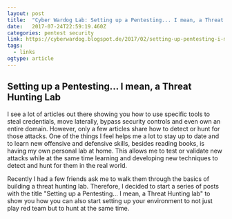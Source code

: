 ```yaml
---
layout: post 
title:  "Cyber Wardog Lab: Setting up a Pentesting... I mean, a Threat Hunting Lab" 
date:   2017-07-24T22:59:19.460Z 
categories: pentest security
link: https://cyberwardog.blogspot.de/2017/02/setting-up-pentesting-i-mean-threat.html 
tags:
  - links
ogtype: article 
---
```


## Setting up a Pentesting... I mean, a Threat Hunting Lab

I see a lot of articles out there showing you how to use specific tools to steal credentials, move laterally, bypass security controls and even own an entire domain. However, only a few articles share how to detect or hunt for those attacks. One of the things I feel helps me a lot to stay up to date and to learn new offensive and defensive skills, besides reading books, is having my own personal lab at home. This allows me to test or validate new attacks while at the same time learning and developing new techniques to detect and hunt for them in the real world. 

Recently I had a few friends ask me to walk them through the basics of building a threat hunting lab. Therefore, I decided to start a series of posts with the title "Setting up a Pentesting... I mean, a Threat Hunting lab" to show you how you can also start setting up your environment to not just play red team but to hunt at the same time. 